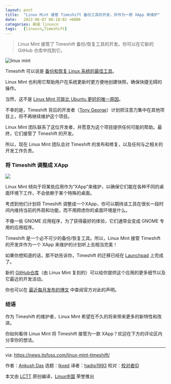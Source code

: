 ```yaml
---
layout: post
title:	"Linux Mint 接管 Timeshift 备份工具的开发，并作为一款 XApp 来维护"
date:	2022-06-07 08:18:02 +0800 
categories:	新闻 linuxcn 
tags:	[linuxcn,Timeshift]
---
```




> 
> Linux Mint 接管了 Timeshift 备份/恢复工具的开发。你可以在它新的 GitHub 仓库中找到它。
> 
> 
> 


![linux mint](/Asserts/Images//attachment/album/202206/07/081803dllixdspa5aau8aa.jpg)


Timeshift 可以说是 [备份和恢复 Linux 系统的最佳工具](https://itsfoss.com/backup-restore-linux-timeshift/)。


Linux Mint 也利用它帮助用户在系统更新时更方便地创建快照，确保快捷无碍的操作。


当然，这不是 [Linux Mint 可能比 Ubuntu 更好的唯一原因](https://itsfoss.com/linux-mint-vs-ubuntu/)。


不幸的是，Timeshift 背后的开发者（[Tony George](https://teejeetech.com/)）计划把注意力集中在其他项目上，将不再继续维护这个项目。


Linux Mint 团队联系了这位开发者，并愿意为这个项目提供任何可能的帮助。最终，它们接管了 Timeshift 的开发。


所以，现在 Linux Mint 团队会对 Timeshift 的发布和修复，以及任何与之相关的开发工作负责。


### 将 Timeshift 调整成 XApp


![](/Asserts/Images//attachment/album/202206/07/081803zw14o4pww0wqwwrs.png)


Linux Mint 倾向于将某些应用作为“XApp”来维护，以确保它们能在各种不同的桌面环境下工作，不会依赖于某个特殊的桌面。


考虑到他们计划将 Timeshift 调整成一个XApp，你可以期待该工具在很长一段时间内维持当前的外观和功能，而不用顾虑你的桌面环境是什么。


不像一些 GNOME 应用程序，为了获得最好的体验，它们通常会变成 GNOME 专用的应用程序。


Timeshift 是一个必不可少的备份/恢复工具。所以，Linux Mint 接管 Timeshift 的开发并作为一个 XApp 来维护的计划听上去相当完美！


如果你想知道的话，那不妨告诉你，Timeshift 的迁移已经在 [Launchpad](https://github.com/linuxmint/timeshift) 上完成了。


新的 [GitHub仓库](https://github.com/linuxmint/timeshift)（由 Linux Mint 复刻的）可以给你提供这个应用的更多细节以及它最近的开发活动。


你也可以在 [最近每月发布的博文](https://blog.linuxmint.com/?p=4323) 中查阅官方对此的声明。


### 结语


作为 Timeshift 的维护者，Linux Mint 希望在不久的将来带来更多的新特性和改进。


你如何看待 Linux Mint 将 Timeshift 接管为一款 XApp？欢迎在下方的评论区内分享你的想法。




---


via: <https://news.itsfoss.com/linux-mint-timeshift/>


作者：[Ankush Das](https://news.itsfoss.com/author/ankush/) 选题：[lkxed](https://github.com/lkxed) 译者：[hadisi1993](https://github.com/%E8%AF%91%E8%80%85ID) 校对：[校对者ID](https://github.com/%E6%A0%A1%E5%AF%B9%E8%80%85ID)


本文由 [LCTT](https://github.com/LCTT/TranslateProject) 原创编译，[Linux中国](https://linux.cn/) 荣誉推出
